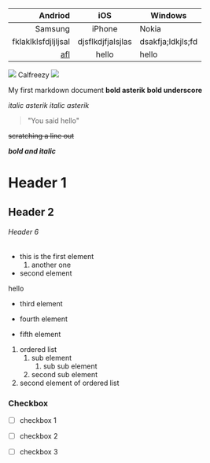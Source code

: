 Andriod | iOS | Windows
---: | :---: | ---
 Samsung | iPhone | Nokia
fklaklklsfdjljljsal | djsflkdjfjalsjlas | dsakfja;ldkjls;fd
[afl](www.afl.com.au)| hello | hello
![](https://media.kasperskydaily.com/wp-content/uploads/sites/102/2019/12/10005705/android-device-identifiers-featured.jpg) 
Calfreezy [![](https://i.ytimg.com/vi/GO9Vaezaqtw/maxresdefault.jpg)](https://www.youtube.com/watch?v=GO9Vaezaqtw&t=1030s)


My first markdown document
**bold asterik**
__bold underscore__

*italic asterik*
_italic asterik_


> "You said hello"

~~scratching a line out~~

***bold and italic***

# Header 1
## Header 2
###### Header 6

- this is the first element
   1. another one
- second element

hello
- third element

* fourth element
+ fifth element

1. ordered list
   1. sub element
      1. sub sub element
   2. second sub element
2. second element of ordered list

### Checkbox
+ [ ] checkbox 1
- [ ] checkbox 2
* [ ] checkbox 3


